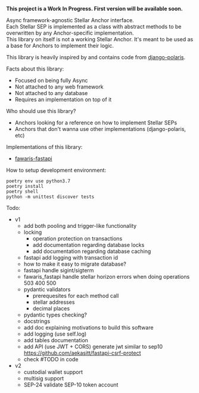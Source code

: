 **This project is a Work In Progress. First version will be available soon.**

Async framework-agnostic Stellar Anchor interface.  
Each Stellar SEP is implemented as a class with abstract methods to be
overwritten by any Anchor-specific implementation.  
This library on itself is not a working Stellar Anchor. It's meant to be
used as a base for Anchors to implement their logic.  

This library is heavily inspired by and contains code from [django-polaris](https://github.com/stellar/django-polaris).

Facts about this library:
- Focused on being fully Async
- Not attached to any web framework
- Not attached to any database
- Requires an implementation on top of it

Who should use this library?
- Anchors looking for a reference on how to implement Stellar SEPs
- Anchors that don't wanna use other implementations (django-polaris, etc)

Implementations of this library:
- [fawaris-fastapi](https://github.com/yuriescl/fawaris-fastapi)

How to setup development environment:
```
poetry env use python3.7
poetry install
poetry shell
python -m unittest discover tests
```

Todo:
- v1
    - add both pooling and trigger-like functionality
    - locking
        - operation protection on transactions
        - add documentation regarding database locks
        - add documentation regarding database caching
    - fastapi add logging with transaction id
    - how to make it easy to migrate database?
    - fastapi handle sigint/sigterm
    - fawaris_fastapi handle stellar horizon errors when doing operations
        503
        400
        500
    - pydantic validators
        - prerequesites for each method call
        - stellar addresses
        - decimal places
    - pydantic types checking?
    - docstrings
    - add doc explaining motivations to build this software
    - add logging (use self.log)
    - add tables documentation
    - add API (use JWT + CORS)
        generate jwt similar to sep10
        https://github.com/aekasitt/fastapi-csrf-protect
    - check #TODO in code
- v2
    - custodial wallet support
    - multisig support
    - SEP-24 validate SEP-10 token account
